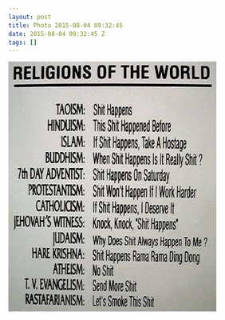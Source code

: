 ```yaml
---
layout: post
title: Photo 2015-08-04 09:32:45
date: 2015-08-04 09:32:45 Z
tags: []
---
```

![](/media/2015/08/125832956731.jpg)
